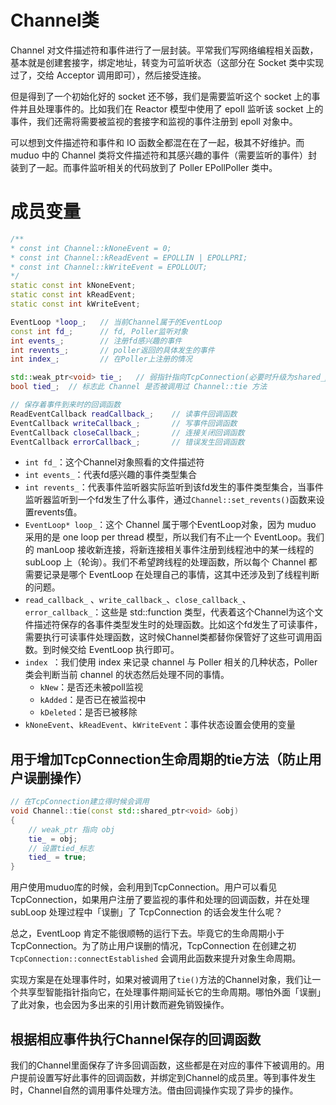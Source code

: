 # Channel类
Channel 对文件描述符和事件进行了一层封装。平常我们写网络编程相关函数，基本就是创建套接字，绑定地址，转变为可监听状态（这部分在 Socket 类中实现过了，交给 Acceptor 调用即可），然后接受连接。

但是得到了一个初始化好的 socket 还不够，我们是需要监听这个 socket 上的事件并且处理事件的。比如我们在 Reactor 模型中使用了 epoll 监听该 socket 上的事件，我们还需将需要被监视的套接字和监视的事件注册到 epoll 对象中。

可以想到文件描述符和事件和 IO 函数全都混在在了一起，极其不好维护。而 muduo 中的 Channel 类将文件描述符和其感兴趣的事件（需要监听的事件）封装到了一起。而事件监听相关的代码放到了 Poller EPollPoller 类中。

# 成员变量
```cpp
/**
* const int Channel::kNoneEvent = 0;
* const int Channel::kReadEvent = EPOLLIN | EPOLLPRI;
* const int Channel::kWriteEvent = EPOLLOUT;
*/
static const int kNoneEvent;
static const int kReadEvent;
static const int kWriteEvent;

EventLoop *loop_;   // 当前Channel属于的EventLoop
const int fd_;      // fd, Poller监听对象
int events_;        // 注册fd感兴趣的事件
int revents_;       // poller返回的具体发生的事件
int index_;         // 在Poller上注册的情况

std::weak_ptr<void> tie_;   // 弱指针指向TcpConnection(必要时升级为shared_ptr多一份引用计数，避免用户误删)
bool tied_;  // 标志此 Channel 是否被调用过 Channel::tie 方法

// 保存着事件到来时的回调函数
ReadEventCallback readCallback_; 	// 读事件回调函数
EventCallback writeCallback_;		// 写事件回调函数
EventCallback closeCallback_;		// 连接关闭回调函数
EventCallback errorCallback_;		// 错误发生回调函数
```

- `int fd_`：这个Channel对象照看的文件描述符
- `int events_`：代表fd感兴趣的事件类型集合
- `int revents_`：代表事件监听器实际监听到该fd发生的事件类型集合，当事件监听器监听到一个fd发生了什么事件，通过`Channel::set_revents()`函数来设置revents值。
- `EventLoop* loop_`：这个 Channel 属于哪个EventLoop对象，因为 muduo 采用的是 one loop per thread 模型，所以我们有不止一个 EventLoop。我们的 manLoop 接收新连接，将新连接相关事件注册到线程池中的某一线程的 subLoop 上（轮询）。我们不希望跨线程的处理函数，所以每个 Channel 都需要记录是哪个 EventLoop 在处理自己的事情，这其中还涉及到了线程判断的问题。
- `read_callback_` 、`write_callback_`、`close_callback_`、`error_callback_`：这些是 std::function 类型，代表着这个Channel为这个文件描述符保存的各事件类型发生时的处理函数。比如这个fd发生了可读事件，需要执行可读事件处理函数，这时候Channel类都替你保管好了这些可调用函数。到时候交给 EventLoop 执行即可。
- `index `：我们使用 index 来记录 channel 与 Poller 相关的几种状态，Poller 类会判断当前 channel 的状态然后处理不同的事情。
   - `kNew`：是否还未被poll监视 
   - `kAdded`：是否已在被监视中 
   - `kDeleted`：是否已被移除
- `kNoneEvent`、`kReadEvent`、`kWriteEvent`：事件状态设置会使用的变量


## 用于增加TcpConnection生命周期的tie方法（防止用户误删操作）
```cpp
// 在TcpConnection建立得时候会调用
void Channel::tie(const std::shared_ptr<void> &obj)
{
    // weak_ptr 指向 obj
    tie_ = obj;
    // 设置tied_标志
    tied_ = true;
}
```
用户使用muduo库的时候，会利用到TcpConnection。用户可以看见 TcpConnection，如果用户注册了要监视的事件和处理的回调函数，并在处理 subLoop 处理过程中「误删」了 TcpConnection 的话会发生什么呢？

总之，EventLoop 肯定不能很顺畅的运行下去。毕竟它的生命周期小于 TcpConnection。为了防止用户误删的情况，TcpConnection 在创建之初 `TcpConnection::connectEstablished` 会调用此函数来提升对象生命周期。

实现方案是在处理事件时，如果对被调用了`tie()`方法的Channel对象，我们让一个共享型智能指针指向它，在处理事件期间延长它的生命周期。哪怕外面「误删」了此对象，也会因为多出来的引用计数而避免销毁操作。


## 根据相应事件执行Channel保存的回调函数
我们的Channel里面保存了许多回调函数，这些都是在对应的事件下被调用的。用户提前设置写好此事件的回调函数，并绑定到Channel的成员里。等到事件发生时，Channel自然的调用事件处理方法。借由回调操作实现了异步的操作。

